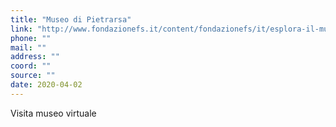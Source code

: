 ```yaml
---
title: "Museo di Pietrarsa"
link: "http://www.fondazionefs.it/content/fondazionefs/it/esplora-il-museo/tour-virtuale.html"
phone: ""
mail: ""
address: ""
coord: ""
source: ""
date: 2020-04-02
---
```


Visita museo virtuale
